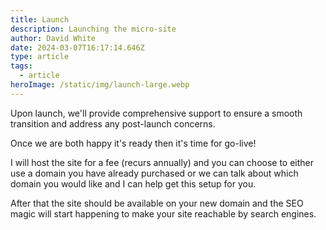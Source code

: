 ```yaml
---
title: Launch
description: Launching the micro-site
author: David White
date: 2024-03-07T16:17:14.646Z
type: article
tags:
  - article
heroImage: /static/img/launch-large.webp
---
```

Upon launch, we'll provide comprehensive support to ensure a smooth transition and address any post-launch concerns.

Once we are both happy it's ready then it's time for go-live!

I will host the site for a fee (recurs annually) and you can choose to either use a domain you have already purchased or we can talk about which domain you would like and I can help get this setup for you.

After that the site should be available on your new domain and the SEO magic will start happening to make your site reachable by search engines.
